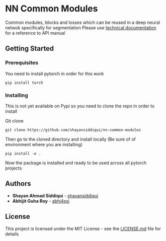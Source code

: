 # NN Common Modules

Common modules, blocks and losses which can be reused in a deep neural netwok specifically for segmentation Please use [technical documentation](https://shayansiddiqui.github.io/nn-common-modules/_build/html/) for a reference to API manual

## Getting Started

### Prerequisites

You need to install pytorch in order for this work

```
pip install torch
```

### Installing

This is not yet available on Pypi so you need to clone the repo in order to install

Git clone

```
git clone https://github.com/shayansiddiqui/nn-common-modules
```

Then go to the cloned directory and install locally (Be sure of of environment where you are installing)

```
pip install -e .
```

Now the package is installed and ready to be used across all pytorch projects

## Authors

* **Shayan Ahmad Siddiqui**  - [shayansiddiqui](https://github.com/shayansiddiqui)
* **Abhijit Guha Roy**  - [abhi4ssj](https://github.com/abhi4ssj)


## License

This project is licensed under the MIT License - see the [LICENSE.md](LICENSE.md) file for details
